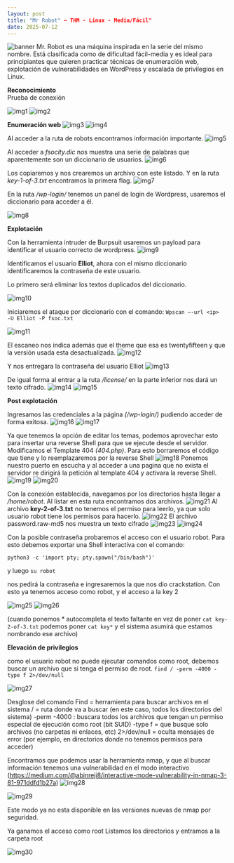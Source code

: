 ```yaml
---
layout: post
title: "Mr Robot" – THM - Linux - Media/Fácil"
date: 2025-07-12
---
```


![banner](/secnotes/assets/img/mr_robot/banner.png)
Mr. Robot es una máquina inspirada en la serie del mismo nombre. Está clasificada como de dificultad fácil-media y es ideal para principiantes que quieren practicar técnicas de enumeración web, explotación de vulnerabilidades en WordPress y escalada de privilegios en Linux.

**Reconocimiento**  
Prueba de conexión

 ![img1](/secnotes/assets/img/mr_robot/1.png)
 ![img2](/secnotes/assets/img/mr_robot/2.png)
 
**Enumeración web**
 ![img3](/secnotes/assets/img/mr_robot/3.png)
 ![img4](/secnotes/assets/img/mr_robot/4.png)
 
Al acceder a la ruta de robots encontramos información importante.
 ![img5](/secnotes/assets/img/mr_robot/5.png)
 
Al acceder a _fsocity.dic_ nos muestra una serie de palabras que aparentemente son un diccionario de usuarios.
 ![img6](/secnotes/assets/img/mr_robot/6.png)
 
Los copiaremos y nos crearemos un archivo con este listado. Y en la ruta _key-1-of-3.txt_ encontramos la primera flag.
 ![img7](/secnotes/assets/img/mr_robot/7.png)
 
En la ruta _/wp-login/_ tenemos un panel de login de Wordpress, usaremos el diccionario para acceder a él.
 
 ![img8](/secnotes/assets/img/mr_robot/8.png)


**Explotación**

Con la herramienta intruder de Burpsuit usaremos un payload para identificar el usuario correcto de wordpress. 
 ![img9](/secnotes/assets/img/mr_robot/9.png)
 

Identificamos el usuario **Elliot**, ahora con el mismo diccionario identificaremos la contraseña de este usuario.

Lo primero será eliminar los textos duplicados del diccionario.

 ![img10](/secnotes/assets/img/mr_robot/10.png)
 
Iniciaremos el ataque por diccionario con el comando:
`Wpscan –-url <ip>  -U Elliot -P fsoc.txt`

 ![img11](/secnotes/assets/img/mr_robot/11.png)
 
El escaneo nos indica además que el theme que esa es twentyfifteen y que la versión usada esta desactualizada.
 ![img12](/secnotes/assets/img/mr_robot/12.png)
 
Y nos entregara la contraseña del usuario Elliot 
 ![img13](/secnotes/assets/img/mr_robot/13.png)
 
De igual forma al entrar a la ruta _/license/_ en la parte inferior nos dará un texto cifrado.
 ![img14](/secnotes/assets/img/mr_robot/14.png)
  ![img15](/secnotes/assets/img/mr_robot/15.png)
 
**Post explotación**

Ingresamos las credenciales a la página _(/wp-login/)_ pudiendo acceder de forma exitosa.
 ![img16](/secnotes/assets/img/mr_robot/16.png)
 ![img17](/secnotes/assets/img/mr_robot/17.png)
  
Ya que tenemos la opción de editar los temas, podemos aprovechar esto para insertar una reverse Shell para que se ejecute desde el servidor.
Modificamos el Template 404 _(404.php)_. Para esto borraremos el código que tiene y lo reemplazaremos por la reverse Shell 
  ![img18](/secnotes/assets/img/mr_robot/18.png)
Ponemos nuestro puerto en escucha y al acceder a una pagina que no exista el servidor re dirigirá la petición al template 404 y activara la reverse Shell.
 ![img19](/secnotes/assets/img/mr_robot/19.png)
 ![img20](/secnotes/assets/img/mr_robot/20.png)
  
Con la conexión establecida, navegamos por los directorios hasta llegar a _/home/robot_. Al listar en esta ruta encontramos dos archivos.
 ![img21](/secnotes/assets/img/mr_robot/21.png)
Al archivo **key-2-of-3.txt** no tenemos el permiso para leerlo, ya que solo usuario robot tiene los permisos para hacerlo.
  ![img22](/secnotes/assets/img/mr_robot/22.png)
El archivo password.raw-md5 nos muestra un texto cifrado
![img23](/secnotes/assets/img/mr_robot/23.png) 
![img24](/secnotes/assets/img/mr_robot/24.png)

Con la posible contraseña probaremos el acceso con el usuario robot. Para esto debemos exportar una Shell interactiva con el comando:

`python3 -c 'import pty; pty.spawn("/bin/bash")'`

y luego `su robot`

nos pedirá la contraseña e ingresaremos la que nos dio crackstation. 
Con esto ya tenemos acceso como robot, y el acceso a la key 2

  ![img25](/secnotes/assets/img/mr_robot/25.png)
  ![img26](/secnotes/assets/img/mr_robot/26.png)
  
(cuando ponemos * autocompleta el texto faltante en vez de poner `cat key-2-of-3.txt` podemos poner `cat key*`  y el sistema asumirá que estamos nombrando ese archivo)

**Elevación de privilegios**

como el usuario robot no puede ejecutar comandos como root, debemos buscar un archivo que si tenga el permiso de root.
`find / -perm -4000 -type f 2>/dev/null`

 ![img27](/secnotes/assets/img/mr_robot/27.png)
 
Desglose del comando
Find = herramienta para buscar archivos en el sistema
/ = ruta donde va a buscar (en este caso, todos los directorios del sistema)
-perm -4000 : buscara todos los archivos que tengan un permiso especial de ejecución como root (bit SUID)
-type f = que busque solo archivos (no carpetas ni enlaces, etc)
2>/dev/null = oculta mensajes de error (por ejemplo, en directorios donde no tenemos permisos para acceder)


Encontramos que podemos usar la herramienta nmap, y que al buscar información tenemos una vulnerabilidad en el modo interactivo 
(https://medium.com/@abinreji8/interactive-mode-vulnerability-in-nmap-3-81-971ddfd1b27a)
  ![img28](/secnotes/assets/img/mr_robot/28.png)

   ![img29](/secnotes/assets/img/mr_robot/29.png)

 
Este modo ya no esta disponible en las versiones nuevas de nmap por seguridad.

 
Ya ganamos el acceso como root
Listamos los directorios y entramos a la carpeta root 

 ![img30](/secnotes/assets/img/mr_robot/30.png)
 

 


